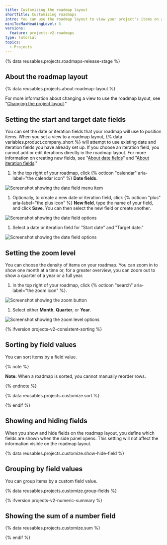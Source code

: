 ```yaml
---
title: Customizing the roadmap layout
shortTitle: Customizing roadmaps
intro: You can use the roadmap layout to view your project's items on a timeline.
miniTocMaxHeadingLevel: 3
versions:
  feature: projects-v2-roadmaps
type: tutorial
topics:
  - Projects
---
```


{% data reusables.projects.roadmaps-release-stage %}

## About the roadmap layout

{% data reusables.projects.about-roadmap-layout %}

For more information about changing a view to use the roadmap layout, see "[Changing the project layout](/issues/planning-and-tracking-with-projects/customizing-views-in-your-project/changing-the-layout-of-a-view#changing-the-project-layout)."

## Setting the start and target date fields

You can set the date or iteration fields that your roadmap will use to position items. When you set a view to a roadmap layout, {% data variables.product.company_short %} will attempt to use existing date and iteration fields you have already set up. If you choose an iteration field, you cannot add or edit iterations directly in the roadmap layout. For more information on creating new fields, see "[About date fields](/issues/planning-and-tracking-with-projects/understanding-fields/about-date-fields)" and "[About iteration fields](/issues/planning-and-tracking-with-projects/understanding-fields/about-iteration-fields)."

1. In the top right of your roadmap, click {% octicon "calendar" aria-label="the calendar icon" %} **Date fields**.

  ![Screenshot showing the date field menu item](/assets/images/help/projects-v2/roadmap-menu-dates.png)

1. Optionally, to create a new date or iteration field, click {% octicon "plus" aria-label="the plus icon" %} **New field**, type the name of your field, and click **Save**. You can then select the new field or create another.

  ![Screenshot showing the date field options](/assets/images/help/projects-v2/roadmap-dates-create-field.png)

1. Select a date or iteration field for "Start date" and "Target date."

  ![Screenshot showing the date field options](/assets/images/help/projects-v2/roadmap-select-dates.png)

## Setting the zoom level

You can choose the density of items on your roadmap. You can zoom in to show one month at a time or, for a greater overview, you can zoom out to show a quarter of a year or a full year.

1. In the top right of your roadmap, click {% octicon "search" aria-label="the zoom icon" %}.

  ![Screenshot showing the zoom button](/assets/images/help/projects-v2/roadmap-zoom-button.png)

1. Select either **Month**, **Quarter**, or **Year**.

  ![Screenshot showing the zoom level options](/assets/images/help/projects-v2/roadmap-zoom-menu.png)

{% ifversion projects-v2-consistent-sorting %}

## Sorting by field values

You can sort items by a field value.

{% note %}

**Note:** When a roadmap is sorted, you cannot manually reorder rows.

{% endnote %}

{% data reusables.projects.customize.sort %}

{% endif %}

## Showing and hiding fields

When you show and hide fields on the roadmap layout, you define which fields are shown when the side panel opens. This setting will not affect the information visible on the roadmap layout.

{% data reusables.projects.customize.show-hide-field %}

## Grouping by field values

You can group items by a custom field value.

{% data reusables.projects.customize.group-fields %}

{% ifversion projects-v2-numeric-summary %}

## Showing the sum of a number field

{% data reusables.projects.customize.sum %}

{% endif %}
